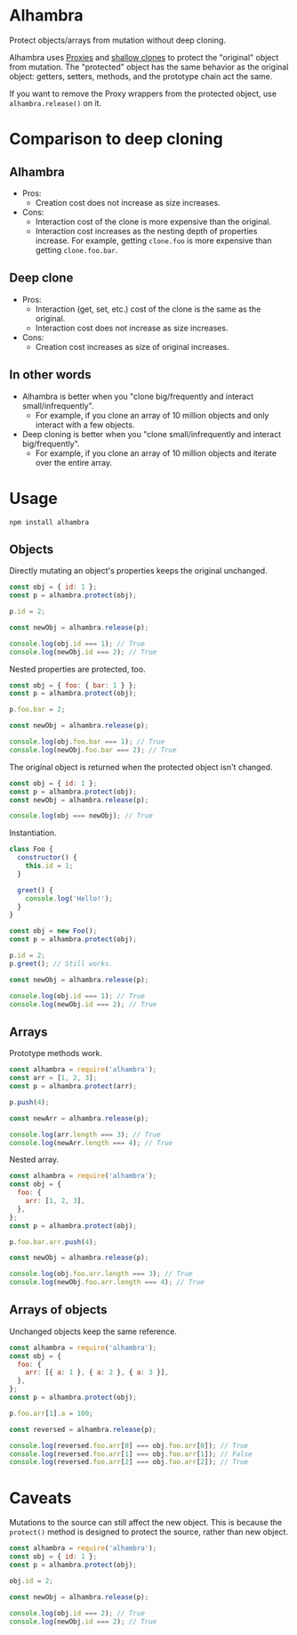 # Alhambra

Protect objects/arrays from mutation without deep cloning.

Alhambra uses [Proxies](https://developer.mozilla.org/en-US/docs/Web/JavaScript/Reference/Global_Objects/Proxy) and [shallow clones](https://lodash.com/docs/4.17.11#clone) to protect the "original" object from mutation. The "protected" object has the same behavior as the original object: getters, setters, methods, and the prototype chain act the same.

If you want to remove the Proxy wrappers from the protected object, use `alhambra.release()` on it.

# Comparison to deep cloning

## Alhambra

- Pros:
  - Creation cost does not increase as size increases.
- Cons:
  - Interaction cost of the clone is more expensive than the original.
  - Interaction cost increases as the nesting depth of properties increase. For example, getting `clone.foo` is more expensive than getting `clone.foo.bar`.

## Deep clone

- Pros:
  - Interaction (get, set, etc.) cost of the clone is the same as the original.
  - Interaction cost does not increase as size increases.
- Cons:
  - Creation cost increases as size of original increases.

## In other words

- Alhambra is better when you "clone big/frequently and interact small/infrequently".
  - For example, if you clone an array of 10 million objects and only interact with a few objects.
- Deep cloning is better when you "clone small/infrequently and interact big/frequently".
  - For example, if you clone an array of 10 million objects and iterate over the entire array.

# Usage

`npm install alhambra`

## Objects

Directly mutating an object's properties keeps the original unchanged.

```js
const obj = { id: 1 };
const p = alhambra.protect(obj);

p.id = 2;

const newObj = alhambra.release(p);

console.log(obj.id === 1); // True
console.log(newObj.id === 2); // True
```

Nested properties are protected, too.

```js
const obj = { foo: { bar: 1 } };
const p = alhambra.protect(obj);

p.foo.bar = 2;

const newObj = alhambra.release(p);

console.log(obj.foo.bar === 1); // True
console.log(newObj.foo.bar === 2); // True
```

The original object is returned when the protected object isn't changed.

```js
const obj = { id: 1 };
const p = alhambra.protect(obj);
const newObj = alhambra.release(p);

console.log(obj === newObj); // True
```

Instantiation.

```js
class Foo {
  constructor() {
    this.id = 1;
  }

  greet() {
    console.log('Hello!');
  }
}

const obj = new Foo();
const p = alhambra.protect(obj);

p.id = 2;
p.greet(); // Still works.

const newObj = alhambra.release(p);

console.log(obj.id === 1); // True
console.log(newObj.id === 2); // True
```

## Arrays

Prototype methods work.

```js
const alhambra = require('alhambra');
const arr = [1, 2, 3];
const p = alhambra.protect(arr);

p.push(4);

const newArr = alhambra.release(p);

console.log(arr.length === 3); // True
console.log(newArr.length === 4); // True
```

Nested array.

```js
const alhambra = require('alhambra');
const obj = {
  foo: {
    arr: [1, 2, 3],
  },
};
const p = alhambra.protect(obj);

p.foo.bar.arr.push(4);

const newObj = alhambra.release(p);

console.log(obj.foo.arr.length === 3); // True
console.log(newObj.foo.arr.length === 4); // True
```

## Arrays of objects

Unchanged objects keep the same reference.

```js
const alhambra = require('alhambra');
const obj = {
  foo: {
    arr: [{ a: 1 }, { a: 2 }, { a: 3 }],
  },
};
const p = alhambra.protect(obj);

p.foo.arr[1].a = 100;

const reversed = alhambra.release(p);

console.log(reversed.foo.arr[0] === obj.foo.arr[0]); // True
console.log(reversed.foo.arr[1] === obj.foo.arr[1]); // False
console.log(reversed.foo.arr[2] === obj.foo.arr[2]); // True
```

# Caveats

Mutations to the source can still affect the new object. This is because the `protect()` method is designed to protect the source, rather than new object.

```js
const alhambra = require('alhambra');
const obj = { id: 1 };
const p = alhambra.protect(obj);

obj.id = 2;

const newObj = alhambra.release(p);

console.log(obj.id === 2); // True
console.log(newObj.id === 2); // True
```
